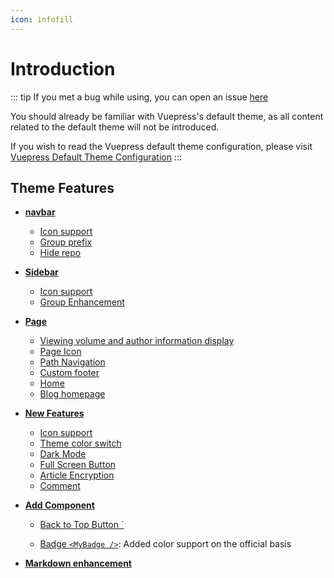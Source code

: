 ```yaml
---
icon: infofill
---
```


# Introduction

::: tip
If you met a bug while using, you can open an issue [here](https://github.com/Mister-Hope/vuepress-theme-hope/issues)

You should already be familiar with Vuepress's default theme, as all content related to the default theme will not be introduced.

If you wish to read the Vuepress default theme configuration, please visit [Vuepress Default Theme Configuration](https://v1.vuepress.vuejs.org/theme/default-theme-config.html)
:::

## Theme Features

- [**navbar**](layout/navbar.md)

  - [Icon support](layout/navbar.md#enhancement)
  - [Group prefix](layout/navbar.md#enhancement)
  - [Hide repo](layout/navbar.md)

- [**Sidebar**](layout/sidebar.md)

  - [Icon support](layout/sidebar.md#enhancement)
  - [Group Enhancement](layout/sidebar.md#enhancement)

- [**Page**](layout/page.md)

  - [Viewing volume and author information display](layout/page.md#page-info-display)
  - [Page Icon](layout/page.md#icon-support)
  - [Path Navigation](layout/breadcrumb.md)
  - [Custom footer](layout/page.md#custom-footer)
  - [Home](layout/home.md)
  - [Blog homepage](layout/home.md#blog-style)

- [**New Features**](feature/readme.md)

  - [Icon support](feature/icon.md)
  - [Theme color switch](feature/themecolor.md)
  - [Dark Mode](feature/themecolor.md)
  - [Full Screen Button](feature/fullscreen.md)
  - [Article Encryption](feature/encrypt.md)
  - [Comment](feature/comment.md)

- [**Add Component**](feature/component.md)

  - [Back to Top Button `<BackToTop />](feature/component.md#back-to-top-button-backtotop)

  - [Badge `<MyBadge />`](feature/component.md#badge-mybadge): Added color support on the official basis

- [**Markdown enhancement**](markdown/readme.md)
